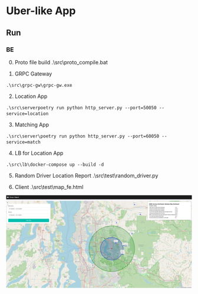 # Uber-like App

## Run
### BE

0. Proto file build
.\src\proto_compile.bat

1. GRPC Gateway

```
.\src\grpc-gw\grpc-gw.exe
```

2. Location App
```
.\src\serverpoetry run python http_server.py --port=50050 --service=location
```

3. Matching App
```
.\src\server\poetry run python http_server.py --port=60050 --service=match
```

4. LB for Location App

```
.\src\lb\docker-compose up --build -d
```



5. Random Driver Location Report
.\src\test\random_driver.py

6. Client
.\src\test\map_fe.html


![](app.JPG)